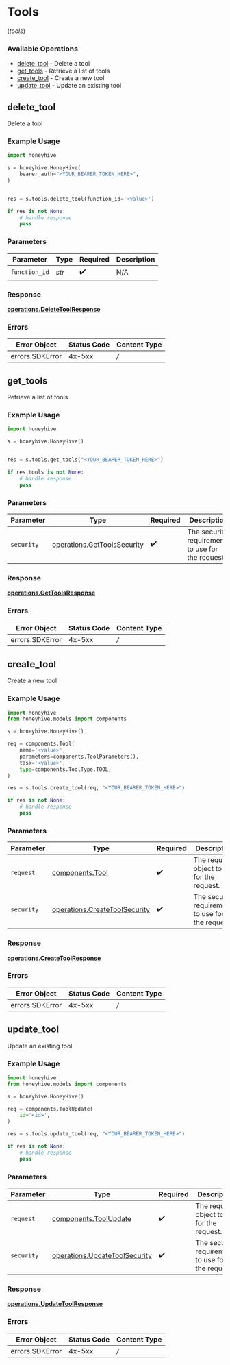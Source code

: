 # Tools
(*tools*)

### Available Operations

* [delete_tool](#delete_tool) - Delete a tool
* [get_tools](#get_tools) - Retrieve a list of tools
* [create_tool](#create_tool) - Create a new tool
* [update_tool](#update_tool) - Update an existing tool

## delete_tool

Delete a tool

### Example Usage

```python
import honeyhive

s = honeyhive.HoneyHive(
    bearer_auth="<YOUR_BEARER_TOKEN_HERE>",
)


res = s.tools.delete_tool(function_id='<value>')

if res is not None:
    # handle response
    pass

```

### Parameters

| Parameter          | Type               | Required           | Description        |
| ------------------ | ------------------ | ------------------ | ------------------ |
| `function_id`      | *str*              | :heavy_check_mark: | N/A                |


### Response

**[operations.DeleteToolResponse](../../models/operations/deletetoolresponse.md)**
### Errors

| Error Object    | Status Code     | Content Type    |
| --------------- | --------------- | --------------- |
| errors.SDKError | 4x-5xx          | */*             |

## get_tools

Retrieve a list of tools

### Example Usage

```python
import honeyhive

s = honeyhive.HoneyHive()


res = s.tools.get_tools("<YOUR_BEARER_TOKEN_HERE>")

if res.tools is not None:
    # handle response
    pass

```

### Parameters

| Parameter                                                                  | Type                                                                       | Required                                                                   | Description                                                                |
| -------------------------------------------------------------------------- | -------------------------------------------------------------------------- | -------------------------------------------------------------------------- | -------------------------------------------------------------------------- |
| `security`                                                                 | [operations.GetToolsSecurity](../../models/operations/gettoolssecurity.md) | :heavy_check_mark:                                                         | The security requirements to use for the request.                          |


### Response

**[operations.GetToolsResponse](../../models/operations/gettoolsresponse.md)**
### Errors

| Error Object    | Status Code     | Content Type    |
| --------------- | --------------- | --------------- |
| errors.SDKError | 4x-5xx          | */*             |

## create_tool

Create a new tool

### Example Usage

```python
import honeyhive
from honeyhive.models import components

s = honeyhive.HoneyHive()

req = components.Tool(
    name='<value>',
    parameters=components.ToolParameters(),
    task='<value>',
    type=components.ToolType.TOOL,
)

res = s.tools.create_tool(req, "<YOUR_BEARER_TOKEN_HERE>")

if res is not None:
    # handle response
    pass

```

### Parameters

| Parameter                                                                      | Type                                                                           | Required                                                                       | Description                                                                    |
| ------------------------------------------------------------------------------ | ------------------------------------------------------------------------------ | ------------------------------------------------------------------------------ | ------------------------------------------------------------------------------ |
| `request`                                                                      | [components.Tool](../../models/components/tool.md)                             | :heavy_check_mark:                                                             | The request object to use for the request.                                     |
| `security`                                                                     | [operations.CreateToolSecurity](../../models/operations/createtoolsecurity.md) | :heavy_check_mark:                                                             | The security requirements to use for the request.                              |


### Response

**[operations.CreateToolResponse](../../models/operations/createtoolresponse.md)**
### Errors

| Error Object    | Status Code     | Content Type    |
| --------------- | --------------- | --------------- |
| errors.SDKError | 4x-5xx          | */*             |

## update_tool

Update an existing tool

### Example Usage

```python
import honeyhive
from honeyhive.models import components

s = honeyhive.HoneyHive()

req = components.ToolUpdate(
    id='<id>',
)

res = s.tools.update_tool(req, "<YOUR_BEARER_TOKEN_HERE>")

if res is not None:
    # handle response
    pass

```

### Parameters

| Parameter                                                                      | Type                                                                           | Required                                                                       | Description                                                                    |
| ------------------------------------------------------------------------------ | ------------------------------------------------------------------------------ | ------------------------------------------------------------------------------ | ------------------------------------------------------------------------------ |
| `request`                                                                      | [components.ToolUpdate](../../models/components/toolupdate.md)                 | :heavy_check_mark:                                                             | The request object to use for the request.                                     |
| `security`                                                                     | [operations.UpdateToolSecurity](../../models/operations/updatetoolsecurity.md) | :heavy_check_mark:                                                             | The security requirements to use for the request.                              |


### Response

**[operations.UpdateToolResponse](../../models/operations/updatetoolresponse.md)**
### Errors

| Error Object    | Status Code     | Content Type    |
| --------------- | --------------- | --------------- |
| errors.SDKError | 4x-5xx          | */*             |
